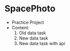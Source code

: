 #  SpacePhoto

- Practice Project
- Content:
  1. Old data task
  2. New data task
  3. New data task with api
